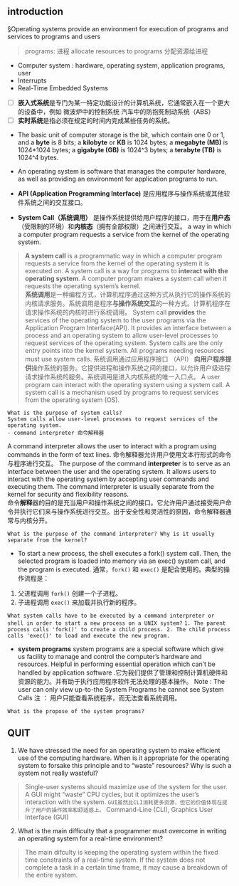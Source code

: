 

## introduction
§Operating systems provide an environment for execution of programs and services to programs and users
> programs: 进程
> allocate resources to programs 分配资源给进程
 - Computer system :  hardware,  operating system,  application programs,  user
 - Interrupts
 - Real-Time Embedded Systems
> 
> 
 - [ ] **嵌入式系统**是专门为某一特定功能设计的计算机系统，它通常嵌入在一个更大的设备中，例如  微波炉中的控制系统  汽车中的防抱死制动系统（ABS）
 - [ ] **实时系统**是指必须在规定的时间内完成某些任务的系统。
 - The basic unit of computer storage is the bit, which contain one 0 or 1, and a **byte** is 8 bits; a **kilobyte** or **KB** is 1024 bytes; a **megabyte (MB)** is 1024*1024 bytes; a **gigabyte (GB)** is 1024^3 bytes; a **terabyte (TB)** is 1024^4 bytes.
 - An operating system is software that manages the computer hardware, as well as providing an environment for application programs to run.

- **API (Application Programming Interface)** 是应用程序与操作系统或其他软件系统之间的交互接口。
- **System Call（系统调用）** 是操作系统提供给用户程序的接口，用于在**用户态**（受限制的环境）和**内核态**（拥有全部权限）之间进行交互。
a way in which a computer program requests a service from the kernel of the operating system.
>****A system call**** is a programmatic way in which a computer program requests a service from the kernel of the operating system it is executed on. A system call is a way for programs to ****interact with the operating system****. A computer program makes a system call when it requests the operating system’s kernel.  
****系统调用****是一种编程方式，计算机程序通过这种方式从执行它的操作系统的内核请求服务。系统调用是程序****与操作系统交互****的一种方式。计算机程序在请求操作系统的内核时进行系统调用。
System call ****provides**** the services of the operating system to the user programs via the Application Program Interface(API). It provides an interface between a process and an operating system to allow user-level processes to request services of the operating system. System calls are the only entry points into the kernel system. All programs needing resources must use system calls.
系统调用通过应用程序接口 （API） ****向用户程序提供****操作系统的服务。它提供进程和操作系统之间的接口，以允许用户级进程请求操作系统的服务。系统调用是进入内核系统的唯一入口点。
A user program can interact with the operating system using a system call.
A system call is a mechanism used by programs to request services from the operating system (OS).

    What is the purpose of system calls?
    System calls allow user-level processes to request services of the operating system.
    - command interpreter 命令解释器
   A command interpreter allows the user to interact with a program using commands in the form of text lines. 命令解释器允许用户使用文本行形式的命令与程序进行交互。
   The purpose of the command **interpreter** is to serve as an interface between the user and the operating system. It allows users to interact with the operating system by accepting user commands and executing them. The command interpreter is usually separate from the kernel for security and flexibility reasons.  
命令**解释**器的目的是充当用户和操作系统之间的接口。它允许用户通过接受用户命令并执行它们来与操作系统进行交互。出于安全性和灵活性的原因，命令解释器通常与内核分开。

    What is the purpose of the command interpreter? Why is it usually separate from the kernel?
- To start a new process, the shell executes a fork() system call. Then, the selected program is loaded into memory via an exec() system call, and the program is executed.
通常，`fork()` 和 `exec()` 是配合使用的。典型的操作流程是：

1.  父进程调用 `fork()` 创建一个子进程。
2.  子进程调用 `exec()` 来加载并执行新的程序。

` What system calls have to be executed by a command interpreter or shell in order to start a new process on a UNIX system? `
`1. The parent process calls 'fork()' to create a child process.
2. The child process calls 'exec()' to load and execute the new program.`

- **system programs**
system programs are a special software which give us facility to manage and control the computer’s hardware and resources. Helpful in performing essential operation which can’t be handled by application software .它为我们提供了管理和控制计算机硬件和资源的能力。并有助于执行应用程序软件无法处理的基本操作。
Note : The user can only view up-to-the System Programs he cannot see System Calls 注 ： 用户只能查看系统程序，而无法查看系统调用。

 `What is the propose of the system programs?`

## QUIT	
 1. We have stressed the need for an operating system to make efficient use of the computing hardware. When is it appropriate for the operating system to forsake this principle and to “waste” resources? Why is such a system not really wasteful?
> Single-user systems should maximize use of the system for the user. A GUI might “waste” CPU cycles, but it optimizes the user’s interaction with the system.
> `GUI虽然比CLI消耗更多资源，但它的价值体现在提升了用户的操作效率和舒适感上。`
> Command-Line  (CLI), Graphics  User  Interface  (GUI)
 2. What is the main difficulty that a programmer must overcome in writing an operating system for a real-time environment?
 >The main difculty is keeping the operating system within the fixed time constraints of a real-time system. If the system does not complete a task in a certain time frame, it may cause a breakdown of the entire system.



<!--stackedit_data:
eyJwcm9wZXJ0aWVzIjoidGl0bGU6IHBpY1xuYXV0aG9yOiBmZW
lcbiIsImRpc2N1c3Npb25zIjp7IjFDOFAxTWFuekFvSkZVTjki
Onsic3RhcnQiOjI4NjAsImVuZCI6Mjk1MSwidGV4dCI6IldoYX
QgaXMgdGhlIHB1cnBvc2Ugb2YgdGhlIGNvbW1hbmQgaW50ZXJw
cmV0ZXI/IFdoeSBpcyBpdCB1c3VhbGx5IHNlcGFyYXRlIGZyb2
3igKYifSwiWDljSnBUOWRJTFYxcXZUYyI6eyJzdGFydCI6Mzg4
NCwiZW5kIjozOTI5LCJ0ZXh0IjoiYFdoYXQgaXMgdGhlIHByb3
Bvc2Ugb2YgdGhlIHN5c3RlbSBwcm9ncmFtcz9gIn19LCJjb21t
ZW50cyI6eyJubDM3d2Y4UkdTZlZVMHo5Ijp7ImRpc2N1c3Npb2
5JZCI6IjFDOFAxTWFuekFvSkZVTjkiLCJzdWIiOiJnbzoxMDUy
OTEzMDU1MTM4Mjk5ODkwMDciLCJ0ZXh0IjoiSXQgcmVhZHMgY2
9tbWFuZHMgZnJvbSB0aGUgdXNlciBvciBhIGZpbGUgYW5kIGV4
ZWN1dGVzIHRoZW0sIHR1cm5pbmcgdGhlbSBpbnRvIG9uZSBvci
Btb3JlIHN5c3RlbSBjYWxscy5cbiAgICBGb3Igc2VjdXJpdHkg
YW5kIGZsZXhpYmlsaXR5LCBhbmQgaW50ZXJwcmV0ZXIgbWF5L2
lzIHN1YmplY3QgdG8gY2hhbmdlLiIsImNyZWF0ZWQiOjE3MzQ4
NDg1NjM5MTV9LCI5V0QyNHZkTW1pY0lRNXVwIjp7ImRpc2N1c3
Npb25JZCI6Ilg5Y0pwVDlkSUxWMXF2VGMiLCJzdWIiOiJnbzox
MDUyOTEzMDU1MTM4Mjk5ODkwMDciLCJ0ZXh0IjoiU3lzdGVtIH
Byb2dyYW1zIGNhbiBiZSB0aG91Z2h0IG9mIGFzIGJ1bmRsZXMg
b2YgdXNlZnVsIHN5c3RlbSBjYWxscy4gVGhleSBwcm92aWRlIG
Jhc2ljIGZ1bmN0aW9uYWxpdHkgdG8gdXNlcnMgc28gdGhhdCB1
c2VycyBkbyBub3QgbmVlZCB0byB3cml0ZSB0aGVpciBvd24gcH
JvZ3JhbXMgdG8gc29sdmUgY29tbW9uIHByb2JsZW1zLlxu57O7
57uf56iL5bqP5Y+v5Lul6KKr55yL5L2c5piv5pyJ55So55qE57
O757uf6LCD55So55qE6ZuG5ZCI44CC5a6D5Lus5Li655So5oi3
5o+Q5L6b5Z+65pys5Yqf6IO977yM5L2/55So5oi35peg6ZyA57
yW5YaZ6Ieq5bex55qE56iL5bqP5p2l6Kej5Yaz5bi46KeB6Zeu
6aKY44CCIiwiY3JlYXRlZCI6MTczNDg0ODY3NjMwOH19LCJoaX
N0b3J5IjpbLTE0MzA3NzkzMCwxNzEwNTQ5NjkxLC0yMDExMjcw
MzgwLC0xNTAxNzk1Mzg2LC01NDc3OTg1NDgsNzQyMzMwMzIzLD
Y4ODkxMjQzNCwyMDA3OTU4ODYzLC02ODc3ODk4NDIsNDIwMzEx
MDc5XX0=
-->